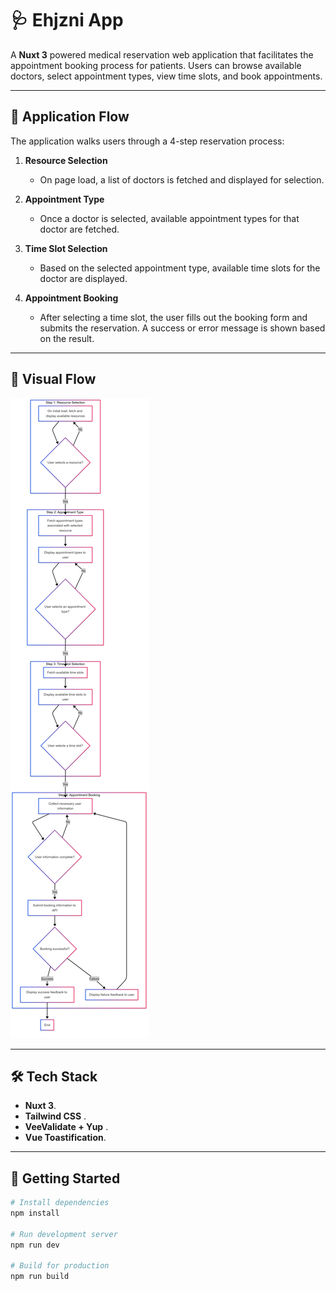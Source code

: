 # 🩺 Ehjzni App

A **Nuxt 3** powered medical reservation web application that facilitates the appointment booking process for patients. Users can browse available doctors, select appointment types, view time slots, and book appointments.

---

## 🧭 Application Flow

The application walks users through a 4-step reservation process:

1. **Resource Selection**

   - On page load, a list of doctors is fetched and displayed for selection.

2. **Appointment Type**

   - Once a doctor is selected, available appointment types for that doctor are fetched.

3. **Time Slot Selection**

   - Based on the selected appointment type, available time slots for the doctor are displayed.

4. **Appointment Booking**
   - After selecting a time slot, the user fills out the booking form and submits the reservation. A success or error message is shown based on the result.

---

## 📌 Visual Flow

![App Flow Chart](/public/userflow.png)

---

## 🛠 Tech Stack

- **Nuxt 3**.
- **Tailwind CSS** .
- **VeeValidate + Yup** .
- **Vue Toastification**.

---

## 🚀 Getting Started

```bash
# Install dependencies
npm install

# Run development server
npm run dev

# Build for production
npm run build
```
